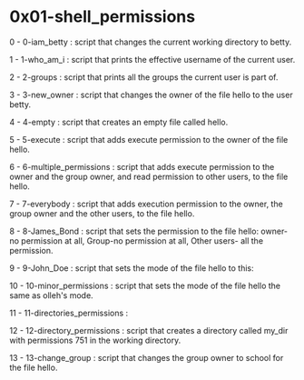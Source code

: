 # 0x01-shell_permissions

0 - 0-iam_betty : script that changes the current working directory to betty.

1 - 1-who_am_i : script that prints the effective username of the current user.

2 - 2-groups : script that prints all the groups the current user is part of.

3 - 3-new_owner : script that changes the owner of the file hello to the user betty.

4 - 4-empty : script that creates an empty file called hello.

5 - 5-execute : script that adds execute permission to the owner of the file hello.

6 - 6-multiple_permissions : script that adds execute permission to the owner and the group owner, and read permission to other users, to the file hello.

7 - 7-everybody : script that adds execution permission to the owner, the group owner and the other users, to the file hello.

8 - 8-James_Bond : script that sets the permission to the file hello: owner-no permission at all, Group-no permission at all, Other users- all the permission.

9 - 9-John_Doe : script that sets the mode of the file hello to this:

10 - 10-minor_permissions : script that sets the mode of the file hello the same as olleh's mode.

11 - 11-directories_permissions :

12 - 12-directory_permissions : script that creates a directory called my_dir with permissions 751 in the working directory.

13 - 13-change_group : script that changes the group owner to school for the file hello.